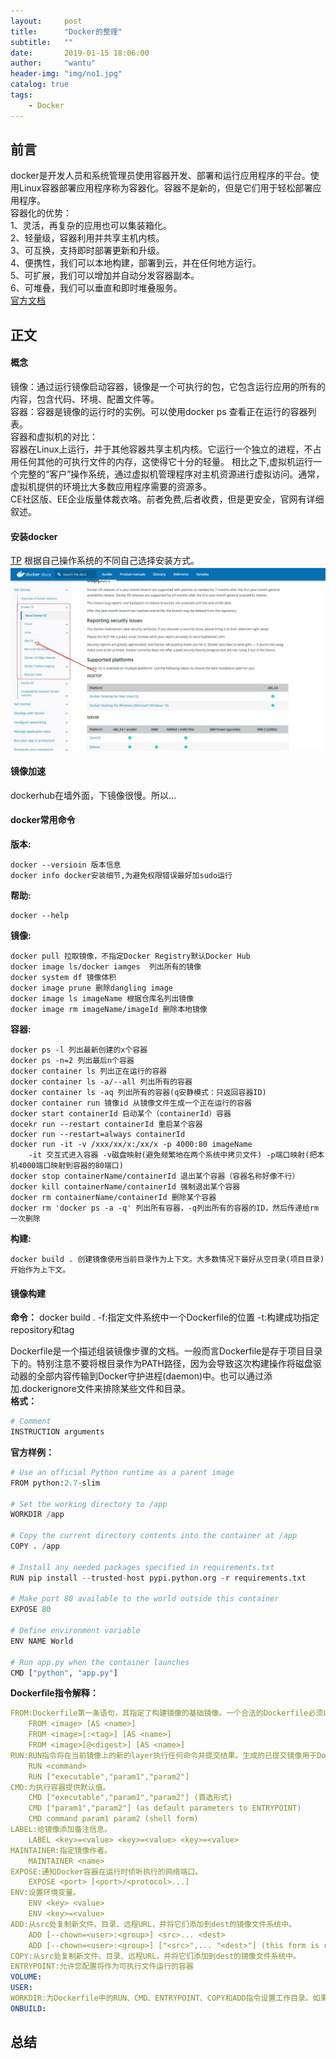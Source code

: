 ```yaml
---
layout:     post
title:      "Docker的整理"
subtitle:   ""
date:       2019-01-15 18:06:00
author:     "wantu"
header-img: "img/no1.jpg"
catalog: true
tags:
    - Docker
---
```

## 前言
docker是开发人员和系统管理员使用容器开发、部署和运行应用程序的平台。使用Linux容器部署应用程序称为容器化。容器不是新的，但是它们用于轻松部署应用程序。<br>
容器化的优势：<br>
1、灵活，再复杂的应用也可以集装箱化。<br>
2、轻量级，容器利用并共享主机内核。<br>
3、可互换，支持即时部署更新和升级。<br>
4、便携性，我们可以本地构建，部署到云，并在任何地方运行。<br>
5、可扩展，我们可以增加并自动分发容器副本。<br>
6、可堆叠，我们可以垂直和即时堆叠服务。<br>
[官方文档](https://docs.docker.com/get-started/) 
## 正文
#### 概念
镜像：通过运行镜像启动容器，镜像是一个可执行的包，它包含运行应用的所有的内容，包含代码、环境、配置文件等。<br>
容器：容器是镜像的运行时的实例。可以使用docker ps 查看正在运行的容器列表。<br>
容器和虚拟机的对比：<br>
容器在Linux上运行，并于其他容器共享主机内核。它运行一个独立的进程，不占用任何其他的可执行文件的内存，这使得它十分的轻量。
相比之下,虚拟机运行一个完整的“客户”操作系统，通过虚拟机管理程序对主机资源进行虚拟访问。通常，虚拟机提供的环境比大多数应用程序需要的资源多。<br>
CE社区版、EE企业版量体裁衣咯。前者免费,后者收费，但是更安全，官网有详细叙述。<br>


#### 安装docker
[TP](https://docs.docker.com/install/) 
根据自己操作系统的不同自己选择安装方式。
![看这里](/img/docker安装.jpg)
#### 镜像加速
dockerhub在墙外面，下镜像很慢。所以...<br>
#### docker常用命令
**版本:**
```
docker --versioin 版本信息
docker info docker安装细节,为避免权限错误最好加sudo运行
```
**帮助:**
```
docker --help
```
**镜像:**
```
docker pull 拉取镜像，不指定Docker Registry默认Docker Hub
docker image ls/docker iamges  列出所有的镜像
docker system df 镜像体积
docker image prune 删除dangling image
docker image ls imageName 根据仓库名列出镜像
docker image rm imageName/imageId 删除本地镜像
```
**容器:**
```
docker ps -l 列出最新创建的x个容器
docker ps -n=2 列出最后n个容器
docker container ls 列出正在运行的容器
docker container ls -a/--all 列出所有的容器
docker container ls -aq 列出所有的容器(q安静模式：只返回容器ID)
docker container run 镜像id 从镜像文件生成一个正在运行的容器
docker start containerId 启动某个（containerId）容器
docekr run --restart containerId 重启某个容器
docker run --restart=always containerId 
docker run -it -v /xxx/xx/x:/xx/x -p 4000:80 imageName 
    -it 交互式进入容器 -v磁盘映射(避免频繁地在两个系统中拷贝文件) -p端口映射(把本机4000端口映射到容器的80端口)
docker stop containerName/containerId 退出某个容器（容器名称好像不行）
docker kill containerName/containerId 强制退出某个容器
docker rm containerName/containerId 删除某个容器
docker rm 'docker ps -a -q' 列出所有容器，-q列出所有的容器的ID，然后传递给rm一次删除
```
**构建:**
```
docker build . 创建镜像使用当前目录作为上下文。大多数情况下最好从空目录(项目目录)开始作为上下文。
```
#### 镜像构建
**命令：**
docker build .
-f:指定文件系统中一个Dockerfile的位置
-t:构建成功指定repository和tag

Dockerfile是一个描述组装镜像步骤的文档。一般而言Dockerfile是存于项目目录下的。特别注意不要将根目录作为PATH路径，因为会导致这次构建操作将磁盘驱动器的全部内容传输到Docker守护进程(daemon)中。也可以通过添加.dockerignore文件来排除某些文件和目录。<br>
**格式：**
```py
# Comment
INSTRUCTION arguments
```

**官方样例：**
```py
# Use an official Python runtime as a parent image
FROM python:2.7-slim

# Set the working directory to /app
WORKDIR /app

# Copy the current directory contents into the container at /app
COPY . /app

# Install any needed packages specified in requirements.txt
RUN pip install --trusted-host pypi.python.org -r requirements.txt

# Make port 80 available to the world outside this container
EXPOSE 80

# Define environment variable
ENV NAME World

# Run app.py when the container launches
CMD ["python", "app.py"]
```
**Dockerfile指令解释：**
``` yaml
FROM:Dockerfile第一条语句，其指定了构建镜像的基础镜像。一个合法的Dockerfile必须以FROM开始。
    FROM <image> [AS <name>]
    FROM <image>[:<tag>] [AS <name>]
    FROM <image>[@<digest>] [AS <name>]
RUN:RUN指令将在当前镜像上的新的layer执行任何命令并提交结果。生成的已提交镜像用于Dockerfile的下一步。
    RUN <command>
    RUN ["executable","param1","param2"]
CMD:为执行容器提供默认值。
    CMD ["executable","param1","param2"] (首选形式)
    CMD ["param1","param2"] (as default parameters to ENTRYPOINT)
    CMD command param1 param2 (shell form)
LABEL:给镜像添加备注信息。
    LABEL <key>=<value> <key>=<value> <key>=<value> 
MAINTAINER:指定镜像作者。
    MAINTAINER <name>
EXPOSE:通知Docker容器在运行时侦听执行的网络端口。
    EXPOSE <port> [<port>/<protocol>...]
ENV:设置环境变量。
    ENV <key> <value>
    ENV <key>=<value>
ADD:从src处复制新文件、目录、远程URL，并将它们添加到dest的镜像文件系统中。
    ADD [--chown=<user>:<group>] <src>... <dest>
    ADD [--chown=<user>:<group>] ["<src>",... "<dest>"] (this form is required for paths containing whitespace)
COPY:从src处复制新文件、目录、远程URL，并将它们添加到dest的镜像文件系统中。
ENTRYPOINT:允许您配置将作为可执行文件运行的容器
VOLUME:
USER:
WORKDIR:为Dockerfile中的RUN、CMD、ENTRYPOINT、COPY和ADD指令设置工作目录。如果目录不存在则创建。
ONBUILD:
```
## 总结
